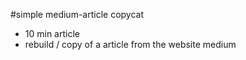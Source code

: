 #simple medium-article copycat
- 10 min article
- rebuild / copy of a article from the website medium
